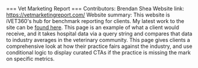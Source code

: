 === Vet Marketing Report ===
Contributors: Brendan Shea
Website link: https://vetmarketingreport.com/
Website summary: This website is iVET360's hub for benchmark reporting for clients. My latest work to the site can be [found here](https://vetmarketingreport.com/vmbr/?hospital_name=Test+Hospital&domain=Yes&responsive=No&ssl=Yes&seo=No&analytics=Yes&ada=No&4g=3&exp_performance=46&exp_access=87&exp_practices=88&exp_seo=22&website_cta=Yes&marketing_cta=No&g_star=3&g_reviews=34&gmb_claimed=Yes&gmb_appt=No&gmb_desc=Yes&gmb_short=No&gmb_posts=Yes&gmb_offers=No&gmb_qa=Yes&gmb_ques=10&google_ads=No&fb_star=3&fb_recs=2&fb_likes=28&fb_followers=22&fb_checkins=25&fb_vanity=Yes&fb_branded=No&fb_mess=Yes&fb_offers=No&fb_ads=Yes&y_star=5&y_reviews=4&y_not_rec=22&y_claimed=No&y_checkin=Yes&y_comm=No&y_ques=4&y_ads=Yes&y_deals=No&y_posts=Yes&nd_claimed=No&nd_recs=6&nd_faves=22&nd_biz=Yes#facebook-report). This page is an example of what a client would receive, and it takes hospital data via a query string and compares that data to industry averages in the veterinary community. This page gives clients a comprehensive look at how their practice fairs against the industry, and use conditional logic to display curated CTAs if the practice is missing the mark on specific metrics.
